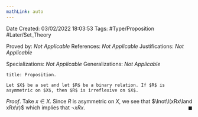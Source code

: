 ```yaml
---
mathLink: auto
---
```


<div class="topSpace"></div>

Date Created: 03/02/2022 18:03:53
Tags: #Type/Proposition #Later/Set_Theory

Proved by: _Not Applicable_
References: _Not Applicable_
Justifications: _Not Applicable_

Specializations: _Not Applicable_
Generalizations: _Not Applicable_

``` ad-Proposition
title: Proposition.

Let $X$ be a set and let $R$ be a binary relation. If $R$ is asymmetric on $X$, then $R$ is irreflexive on $X$.

```

_Proof_. Take $x\in X$. Since $R$ is asymmetric on $X$, we see that $\lnot\l(xRx\land xRx\r)$ which implies that $\lnot xRx$.<span style="float:right;">$\blacksquare$</span>
